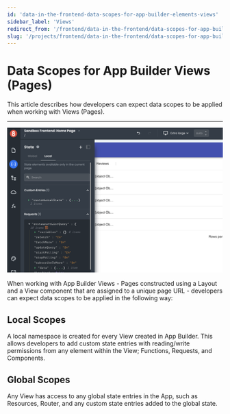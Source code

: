 ```yaml
---
id: 'data-in-the-frontend-data-scopes-for-app-builder-elements-views'
sidebar_label: 'Views'
redirect_from: '/frontend/data-in-the-frontend/data-scopes-for-app-builder-elements/views'
slug: '/projects/frontend/data-in-the-frontend/data-scopes-for-app-builder-elements/views'
---
```


# Data Scopes for App Builder Views (Pages)

This article describes how developers can expect data scopes to be applied when working with Views (Pages).

---

![App Builder View State](./_images/ab-data-in-the-frontend-data-scopes-for-app-builder-elements-views-1.png)

When working with App Builder Views - Pages constructed using a Layout and a View component that are assigned to a unique page URL - developers can expect data scopes to be applied in the following way:

## Local Scopes

A local namespace is created for every View created in App Builder. This allows developers to add custom state entries with reading/write permissions from any element within the View; Functions, Requests, and Components.

## Global Scopes

Any View has access to any global state entries in the App, such as Resources, Router, and any custom state entries added to the global state.
